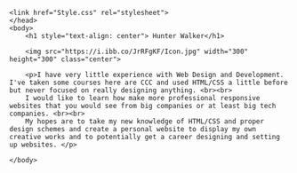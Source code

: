 
<html>
<head>
    <meta charset="utf-8">
    <title>A Website on GitHub </title>
    <meta name="author" content="">
    <meta name="description" content="">
    <meta name="viewport" content="width=device-width, initial-scale1">
    
    <link href="Style.css" rel="stylesheet">
    </head>
    <body>
        <h1 style="text-align: center"> Hunter Walker</h1>
       
        <img src="https://i.ibb.co/JrRFgKF/Icon.jpg" width="300" height="300" class="center">

        <p>I have very little experience with Web Design and Development. I've taken some courses here are CCC and used HTML/CSS a little before but never focused on really designing anything. <br><br>
        I would like to learn how make more professional responsive websites that you would see from big companies or at least big tech companies. <br><br>
        My hopes are to take my new knowledge of HTML/CSS and proper design schemes and create a personal website to display my own creative works and to potentially get a career designing and setting up websites. </p>
        
    </body>
</html>
